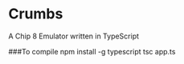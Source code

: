 # Crumbs
A Chip 8 Emulator written in TypeScript


###To compile
    npm install -g typescript
    tsc app.ts
